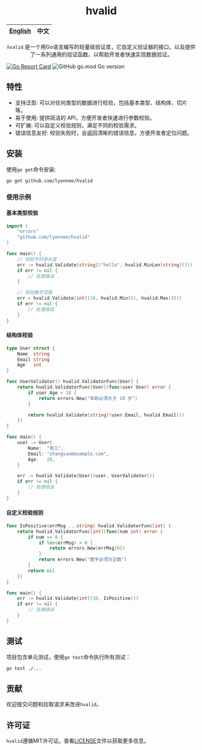 
<div align="center">
</br>

# hvalid

| [English](README.md) | 中文 |
| --- | --- |

`hvalid` 是一个用Go语言编写的轻量级验证库，它自定义验证器的接口，以及提供了一系列通用的验证函数，以帮助开发者快速实现数据验证。
</div>

[![Go Report Card](https://goreportcard.com/badge/github.com/lyonnee/hvalid)](https://goreportcard.com/report/github.com/lyonnee/hvalid)
![GitHub go.mod Go version](https://img.shields.io/github/go-mod/go-version/lyonnee/hvalid)

## 特性
- 支持泛型: 可以对任何类型的数据进行校验，包括基本类型、结构体、切片等。
- 易于使用: 提供简洁的 API，方便开发者快速进行参数校验。
- 可扩展: 可以自定义校验规则，满足不同的校验需求。
- 错误信息友好: 校验失败时，会返回清晰的错误信息，方便开发者定位问题。

## 安装
使用`go get`命令安装:
```bash
go get github.com/lyonnee/hvalid
```


### 使用示例

#### 基本类型校验

```go
import (
	"errors"
	"github.com/lyonnee/hvalid"
)

func main() {
	// 校验字符串长度
	err := hvalid.Validate[string]("hello", hvalid.MinLen[string](3))
	if err != nil {
		// 处理错误
	}

	// 校验数字范围
	err = hvalid.Validate[int](10, hvalid.Min(5), hvalid.Max(15))
	if err != nil {
		// 处理错误
	}
}
```

#### 结构体校验

```go
type User struct {
	Name  string
	Email string
	Age   int
}

func UserValidator() hvalid.ValidatorFunc[User] {
	return hvalid.ValidatorFunc[User](func(user User) error {
		if user.Age < 18 {
			return errors.New("年龄必须大于 18 岁")
		}

		return hvalid.Validate[string](user.Email, hvalid.Email())
	})
}

func main() {
	user := User{
		Name:  "张三",
		Email: "zhangsan@example.com",
		Age:   20,
	}

	err := hvalid.Validate[User](user, UserValidator())
	if err != nil {
		// 处理错误
	}
}
```

#### 自定义校验规则

```go
func IsPositive(errMsg ...string) hvalid.ValidatorFunc[int] {
	return hvalid.ValidatorFunc[int](func(num int) error {
		if num <= 0 {
			if len(errMsg) > 0 {
				return errors.New(errMsg[0])
			}
			return errors.New("数字必须为正数")
		}
		return nil
	})
}

func main() {
	err := hvalid.Validate[int](10, IsPositive())
	if err != nil {
		// 处理错误
	}
}
```

## 测试
项目包含单元测试，使用`go test`命令执行所有测试：
```bash
go test ./...
```

## 贡献
欢迎提交问题和拉取请求来改进`hvalid`。

## 许可证
`hvalid`遵循MIT许可证。查看[LICENSE](LICENSE)文件以获取更多信息。